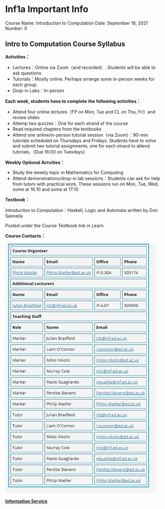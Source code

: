 # Inf1a Important Info

Course Name: Introduction to Computation
Date: September 18, 2021
Number: 0

## Intro to Computation Course Syllabus

**Activities：**

- Lectures：Online via Zoom（and recorded）. Students will be able to ask questions
- Tutorials：Mostly  online. Perhaps arrange some in-person weeks for each group.
- Drop-in Labs：In-person

**Each week, students have to complete the following activities：**

- Attend four online lectures（FP on Mon, Tue and CL on Thu, Fri）and review slides
- Attemp two quizzes：One for each strand of the course
- Read required chapters from the textbooks
- Attend  one online/in-person tutorial session（via Zoom）：90-min tutorials scheduled on Thursdays and Fridays. Students have to solve and submit two tutorial assignments, one for each strand to attend tutorials.（Due 16:00 on Tuesdays）

**Weekly Optional Actvities：**

- Study the weekly topic in Mathematics for Computing
- Attend demonstrations/drop-in lab sessions：Students can ask for help from tutors with practical work. These sessions run on Mon, Tue, Wed, some at 16:10 and some at 17:10

**Textbook：**

Introduction to Computation：Haskell, Logic and Automata written by Don Sannella

Posted under the Course Textbook link in Learn

**Course Contacts：**

![Course Contacts.png](https://github.com/KingArthur0205/Learn-Haskell/blob/main/Images/Course%20Contacts.png)

**[Information Service](https://edinburgh-uk.libguides.com/informatics)**
